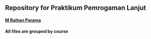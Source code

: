 ## Repository for Praktikum Pemrogaman Lanjut
#### [M Raihan Parama](https://github.com/aenzt)

#### All files are grouped by course 